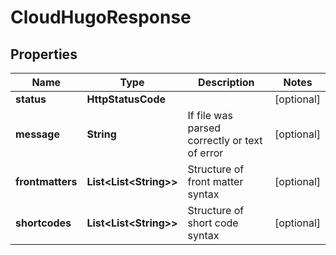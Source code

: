 

# CloudHugoResponse


## Properties

| Name | Type | Description | Notes |
|------------ | ------------- | ------------- | -------------|
|**status** | **HttpStatusCode** |  |  [optional] |
|**message** | **String** | If file was parsed correctly or text of error |  [optional] |
|**frontmatters** | **List&lt;List&lt;String&gt;&gt;** | Structure of front matter syntax |  [optional] |
|**shortcodes** | **List&lt;List&lt;String&gt;&gt;** | Structure of short code syntax |  [optional] |



